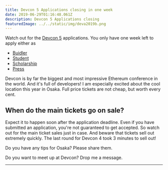 ```yaml
---
title: Devcon 5 Applications closing in one week
date: 2019-06-29T01:16:48.061Z
description: Devcon 5 Applications closing
featuredImage: ../../static/img/deva2019b.png
---
```

Watch out for the [Devcon 5](https://devcon.org/) applications. You only have one week left to apply either as

* [Buidler](https://devcon.org/apply/builder-discount)
* [Student](https://devcon.org/apply/student-discount)
* [Scholarship](https://devcon.org/apply/scholarship)
* [Press](https://devcon.org/apply/press-pass)

Devcon is by far the biggest and most impressive Ethereum conference in the world. And it's full of developers! I am especially excited about the cool location this year in Osaka. Full price tickets are not cheap, but worth every cent.

## **When do the main tickets go on sale?**

Expect it to happen soon after the application deadline. Even if you have submitted an application, you're not guaranteed to get accepted. So watch out for the main ticket sales just in case. And beware that tickets sell out extremely quickly. The last round for Devcon 4 took 3 minutes to sell out!



Do you have any tips for Osaka? Please share them.

Do you want to meet up at Devcon? Drop me a message.

****
